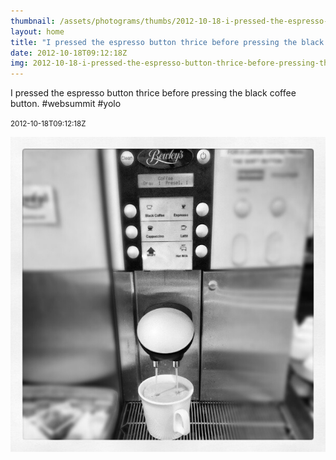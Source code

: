 ```yaml
---
thumbnail: /assets/photograms/thumbs/2012-10-18-i-pressed-the-espresso-button-thrice-before-pressing-the-black-coffee-button---websummit--yolo.jpg
layout: home
title: "I pressed the espresso button thrice before pressing the black coffee button. #websummit #yolo"
date: 2012-10-18T09:12:18Z
img: 2012-10-18-i-pressed-the-espresso-button-thrice-before-pressing-the-black-coffee-button---websummit--yolo.jpg
---
```


I pressed the espresso button thrice before pressing the black coffee button. #websummit #yolo

<small>2012-10-18T09:12:18Z</small>

![I pressed the espresso button thrice before pressing the black coffee button. #websummit #yolo](2012-10-18-i-pressed-the-espresso-button-thrice-before-pressing-the-black-coffee-button---websummit--yolo.jpg)
